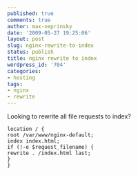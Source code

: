 ```yaml
---
published: true
comments: true
author: max-veprinsky
date: '2009-05-27 19:25:06'
layout: post
slug: nginx-rewrite-to-index
status: publish
title: nginx rewrite to index
wordpress_id: '704'
categories:
- hosting
tags:
- nginx
- rewrite
---
```


Looking to rewrite all file requests to index?

```
location / {
root /var/www/nginx-default;
index index.html;
if (!-e $request_filename) {
rewrite . /index.html last;
}
}
```
